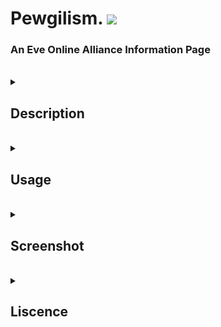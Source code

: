 <html>
  <h1> 
    Pewgilism.  
    <img src="https://img.shields.io/badge/liscense-MIT-blue?style=for-the-badge"/>
  </h1>
  <h3>
    An Eve Online Alliance Information Page
  </h3>
  <br>
  <details>
    <summary>
      <h2> Description</h2>
    </summary>
    <h3> Template Website using html, css, and javascript</h3>
  </details>
  <br>
  <details>
    <summary>
      <h2> Usage</h2>
    </summary>
    <a href="https://phobiacide.github.io/pewgilism./">Click here</a> to be directed to a live <a href="https://pages.github.com">github pages</a> 
      demonstration deployment of this page.  
  </details>
  <br>
  <details>
    <summary>
      <h2>
        Screenshot
      </h2>
    </summary>
    <img src="https://github.com/PhobiaCide/pewgilism./blob/main/pewgilism.screenshot.jpg" width="100%"/>
  </details>
  <br>
  <details>
    <summary>
      <h2>
        Liscence
      </h2>
    </summary>
    <h3> MIT License</h3>

Copyright (c) [year] [fullname]

Permission is hereby granted, free of charge, to any person obtaining a copy
of this software and associated documentation files (the "Software"), to deal
in the Software without restriction, including without limitation the rights
to use, copy, modify, merge, publish, distribute, sublicense, and/or sell
copies of the Software, and to permit persons to whom the Software is
furnished to do so, subject to the following conditions:

The above copyright notice and this permission notice shall be included in all
copies or substantial portions of the Software.

THE SOFTWARE IS PROVIDED "AS IS", WITHOUT WARRANTY OF ANY KIND, EXPRESS OR
IMPLIED, INCLUDING BUT NOT LIMITED TO THE WARRANTIES OF MERCHANTABILITY,
FITNESS FOR A PARTICULAR PURPOSE AND NONINFRINGEMENT. IN NO EVENT SHALL THE
AUTHORS OR COPYRIGHT HOLDERS BE LIABLE FOR ANY CLAIM, DAMAGES OR OTHER
LIABILITY, WHETHER IN AN ACTION OF CONTRACT, TORT OR OTHERWISE, ARISING FROM,
OUT OF OR IN CONNECTION WITH THE SOFTWARE OR THE USE OR OTHER DEALINGS IN THE
SOFTWARE.
  </details>
</html>
